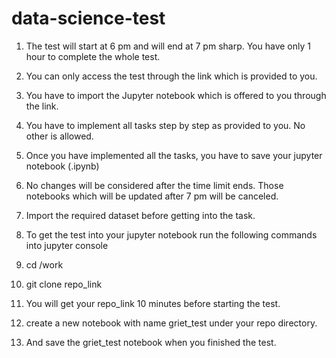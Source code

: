 # data-science-test


1. The test will start at 6 pm and will end at 7 pm sharp. You have only 1 hour to complete the whole test.

2. You can only access the test through the link which is provided to you.

3. You have to import the Jupyter notebook which is offered to you through the link.

4. You have to implement all tasks step by step as provided to you. No other is allowed.

5. Once you have implemented all the tasks, you have to save your jupyter notebook (.ipynb)

6. No changes will be considered after the time limit ends. Those notebooks which will be updated after 7 pm will be canceled.

7. Import the required dataset before getting into the task.

8. To get the test into your jupyter notebook run the following commands into jupyter console

9. cd /work

10. git clone repo_link

11. You will get your repo_link 10 minutes before starting the test.

12. create a new notebook with name griet_test under your repo directory.
13. And save the griet_test notebook when you finished the test.
